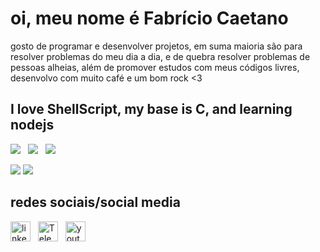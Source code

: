 # oi, meu nome é Fabrício Caetano

gosto de programar e desenvolver projetos, em suma maioria são para resolver problemas do meu dia a dia, e de quebra resolver problemas de pessoas alheias, além de promover estudos com meus códigos livres, desenvolvo com muito café e um bom rock <3

## I love ShellScript, my base is C, and learning nodejs
[<img src="https://img.shields.io/github/license/fabriciocaetano/Mikosuma?style=for-the-badge">](https://img.shields.io/github/license/fabriciocaetano/Mikosuma?style=for-the-badge)
&nbsp;&nbsp;[<img src="https://img.shields.io/github/stars/fabriciocaetano/Mikosuma?style=for-the-badge">](https://img.shields.io/github/stars/fabriciocaetano/Mikosuma?style=for-the-badge)
&nbsp;&nbsp;[<img src="https://img.shields.io/github/contributors-anon/fabriciocaetano/mikosuma?style=for-the-badge">](https://img.shields.io/github/contributors-anon/fabriciocaetano/mikosuma?style=for-the-badge)

<img src="https://github-readme-stats.vercel.app/api/top-langs/?username=fabriciocaetano&layout=compact&langs_count=7&theme=synthwave">
<img src="https://github-readme-stats.vercel.app/api?username=fabriciocaetano&show_icons=true&theme=synthwave&include_all_commits=true&count_private=true">

## redes sociais/social media

[<img src='https://raw.githubusercontent.com/proyectox123/proyectox123/master/images/icons/linkedin.png' alt='linkedin' height='32'>](https://www.linkedin.com/in/fabricio-c-9427221b4)
&nbsp;&nbsp;[<img src='https://telegram.org/img/t_logo.png' alt='Telegram' height='32'>](https://t.me/fabriciocybershell)
&nbsp;&nbsp;[<img src="https://www.youtube.com/s/desktop/4122e69b/img/favicon_144x144.png" alt='youtube' height='32'> ](https://youtube.com/channel/UCLzMosJ1byetPClCRTFFL1Q)
